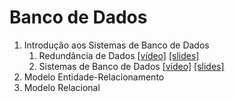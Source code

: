 # Banco de Dados

1. Introdução aos Sistemas de Banco de Dados
   1. Redundância de Dados [[vídeo]](https://youtu.be/LQmStRfX4o8) [[slides]](https://github.com/profedimar/BDI/blob/main/slides/Aula01_video01_redundancia.pdf)
   2. Sistemas de Banco de Dados [[vídeo]](https://youtu.be/kWZosIWEsfM) [[slides]](https://github.com/profedimar/BDI/blob/main/slides/Aula01_video02_sistemabd.pdf)
3. Modelo Entidade-Relacionamento
4. Modelo Relacional
   

